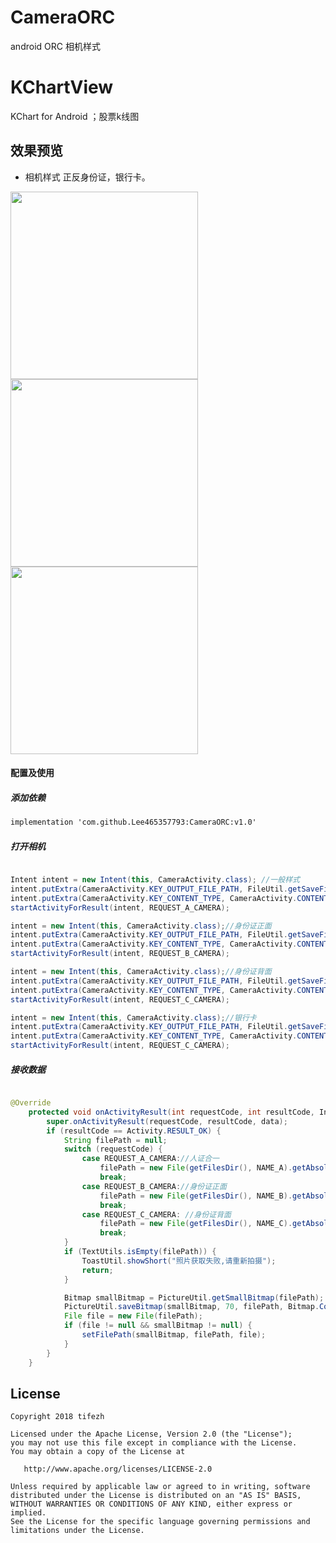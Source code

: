 # CameraORC
android ORC 相机样式
# KChartView
KChart for Android ；股票k线图

效果预览
-------  

* 相机样式  正反身份证，银行卡。
<div class='row'>
        <img src='https://gitee.com/uploads/images/2018/0428/223609_a97b3f4e_862414.png' width="300px"/>
        <img src='https://gitee.com/uploads/images/2018/0428/223722_3c39a50d_862414.png' width="300px"/>
        <img src='https://github.com/tifezh/KChartView/blob/master/img/demo.gif' width="300px"/>
</div>

#### 配置及使用

##### 添加依赖
```xml
implementation 'com.github.Lee465357793:CameraORC:v1.0'
```


##### 打开相机

```java

Intent intent = new Intent(this, CameraActivity.class); //一般样式
intent.putExtra(CameraActivity.KEY_OUTPUT_FILE_PATH, FileUtil.getSaveFile(getApplication(), NAME_A).getAbsolutePath());
intent.putExtra(CameraActivity.KEY_CONTENT_TYPE, CameraActivity.CONTENT_TYPE_GENERAL);
startActivityForResult(intent, REQUEST_A_CAMERA);

intent = new Intent(this, CameraActivity.class);//身份证正面
intent.putExtra(CameraActivity.KEY_OUTPUT_FILE_PATH, FileUtil.getSaveFile(getApplication(), NAME_B).getAbsolutePath());
intent.putExtra(CameraActivity.KEY_CONTENT_TYPE, CameraActivity.CONTENT_TYPE_ID_CARD_FRONT);
startActivityForResult(intent, REQUEST_B_CAMERA);

intent = new Intent(this, CameraActivity.class);//身份证背面
intent.putExtra(CameraActivity.KEY_OUTPUT_FILE_PATH, FileUtil.getSaveFile(getApplication(), NAME_C).getAbsolutePath());
intent.putExtra(CameraActivity.KEY_CONTENT_TYPE, CameraActivity.CONTENT_TYPE_ID_CARD_BACK);
startActivityForResult(intent, REQUEST_C_CAMERA);

intent = new Intent(this, CameraActivity.class);//银行卡
intent.putExtra(CameraActivity.KEY_OUTPUT_FILE_PATH, FileUtil.getSaveFile(getApplication(), NAME_C).getAbsolutePath());
intent.putExtra(CameraActivity.KEY_CONTENT_TYPE, CameraActivity.CONTENT_TYPE_BANK_CARD);
startActivityForResult(intent, REQUEST_C_CAMERA);

```

##### 接收数据

```java

@Override
    protected void onActivityResult(int requestCode, int resultCode, Intent data) {
        super.onActivityResult(requestCode, resultCode, data);
        if (resultCode == Activity.RESULT_OK) {
            String filePath = null;
            switch (requestCode) {
                case REQUEST_A_CAMERA://人证合一
                    filePath = new File(getFilesDir(), NAME_A).getAbsolutePath();
                    break;
                case REQUEST_B_CAMERA://身份证正面
                    filePath = new File(getFilesDir(), NAME_B).getAbsolutePath();
                    break;
                case REQUEST_C_CAMERA: //身份证背面
                    filePath = new File(getFilesDir(), NAME_C).getAbsolutePath();
                    break;
            }
            if (TextUtils.isEmpty(filePath)) {
                ToastUtil.showShort("照片获取失败,请重新拍摄");
                return;
            }

            Bitmap smallBitmap = PictureUtil.getSmallBitmap(filePath);
            PictureUtil.saveBitmap(smallBitmap, 70, filePath, Bitmap.CompressFormat.JPEG);
            File file = new File(filePath);
            if (file != null && smallBitmap != null) {
                setFilePath(smallBitmap, filePath, file);
            }
        }
    }

```

License
-------

    Copyright 2018 tifezh

    Licensed under the Apache License, Version 2.0 (the "License");
    you may not use this file except in compliance with the License.
    You may obtain a copy of the License at

       http://www.apache.org/licenses/LICENSE-2.0

    Unless required by applicable law or agreed to in writing, software
    distributed under the License is distributed on an "AS IS" BASIS,
    WITHOUT WARRANTIES OR CONDITIONS OF ANY KIND, either express or implied.
    See the License for the specific language governing permissions and
    limitations under the License.
